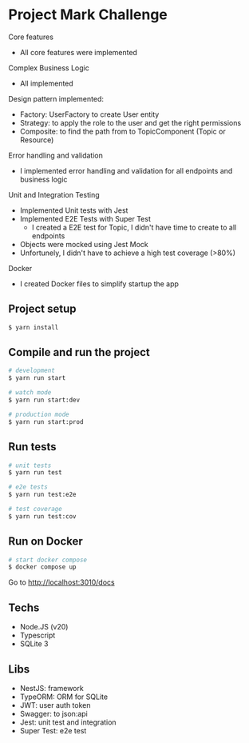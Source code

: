 # Project Mark Challenge

Core features

- All core features were implemented

Complex Business Logic

- All implemented

Design pattern implemented:

- Factory: UserFactory to create User entity
- Strategy: to apply the role to the user and get the right permissions
- Composite: to find the path from to TopicComponent (Topic or Resource)

Error handling and validation

- I implemented error handling and validation for all endpoints and business logic

Unit and Integration Testing

- Implemented Unit tests with Jest
- Implemented E2E Tests with Super Test
  - I created a E2E test for Topic, I didn't have time to create to all endpoints
- Objects were mocked using Jest Mock
- Unfortunely, I didn't have to achieve a high test coverage (>80%)

Docker

- I created Docker files to simplify startup the app

## Project setup

```bash
$ yarn install
```

## Compile and run the project

```bash
# development
$ yarn run start

# watch mode
$ yarn run start:dev

# production mode
$ yarn run start:prod
```

## Run tests

```bash
# unit tests
$ yarn run test

# e2e tests
$ yarn run test:e2e

# test coverage
$ yarn run test:cov
```

## Run on Docker

```bash
# start docker compose
$ docker compose up
```

Go to [http://localhost:3010/docs](http://localhost:3010/docs)

## Techs

- Node.JS (v20)
- Typescript
- SQLite 3

## Libs

- NestJS: framework
- TypeORM: ORM for SQLite
- JWT: user auth token
- Swagger: to json:api
- Jest: unit test and integration
- Super Test: e2e test
